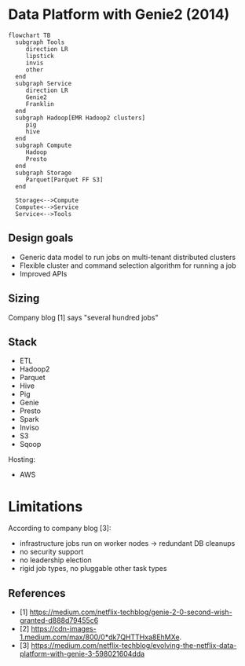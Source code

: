 # Data Platform with Genie2 (2014)

```mermaid
flowchart TB
  subgraph Tools
     direction LR
     lipstick
     invis
     other
  end
  subgraph Service
     direction LR
     Genie2
     Franklin
  end
  subgraph Hadoop[EMR Hadoop2 clusters]
     pig
     hive     
  end
  subgraph Compute
     Hadoop
     Presto
  end
  subgraph Storage
     Parquet[Parquet FF S3]
  end

  Storage<-->Compute
  Compute<-->Service
  Service<-->Tools
```

## Design goals
   - Generic data model to run jobs on multi-tenant distributed clusters
   - Flexible cluster and command selection algorithm for running a job
   - Improved APIs

## Sizing

Company blog \[1] says "several hundred jobs"
   
## Stack

   - ETL
   - Hadoop2
   - Parquet
   - Hive
   - Pig
   - Genie
   - Presto
   - Spark
   - Inviso
   - S3
   - Sqoop

Hosting:

   - AWS

# Limitations

According to company blog \[3]:

- infrastructure jobs run on worker nodes -> redundant DB cleanups
- no security support
- no leadership election
- rigid job types, no pluggable other task types

## References

- \[1] https://medium.com/netflix-techblog/genie-2-0-second-wish-granted-d888d79455c6
- \[2] https://cdn-images-1.medium.com/max/800/0*dk7QHTTHxa8EhMXe.
- \[3] https://medium.com/netflix-techblog/evolving-the-netflix-data-platform-with-genie-3-598021604dda
